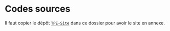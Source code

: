 # Codes sources

Il faut copier le dépôt [`TPE-Site`](https://github.com/TPE-Datalogger-Arduino/Site) dans ce dossier pour avoir le site en annexe.